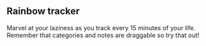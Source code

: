 ## Rainbow tracker

Marvel at your laziness as you track every 15 minutes of your life. Remember that categories and notes are draggable so try that out!
